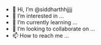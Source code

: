 - 👋 Hi, I’m @siddharthhjjjj
- 👀 I’m interested in ...
- 🌱 I’m currently learning ...
- 💞️ I’m looking to collaborate on ...
- 📫 How to reach me ...

<!---
siddharthhjjjj/siddharthhjjjj is a ✨ special ✨ repository because its `README.md` (this file) appears on your GitHub profile.
You can click the Preview link to take a look at your changes.
--->
